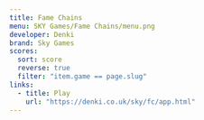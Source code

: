 ```yaml
---
title: Fame Chains
menu: SKY Games/Fame Chains/menu.png
developer: Denki
brand: Sky Games
scores:
  sort: score
  reverse: true
  filter: "item.game == page.slug"
links:
  - title: Play
    url: "https://denki.co.uk/sky/fc/app.html"
---
```

